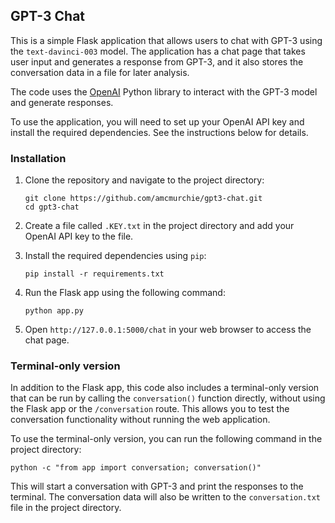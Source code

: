 ## GPT-3 Chat

This is a simple Flask application that allows users to chat with GPT-3 using the `text-davinci-003` model. The application has a chat page that takes user input and generates a response from GPT-3, and it also stores the conversation data in a file for later analysis.

The code uses the [OpenAI](https://openai.com/) Python library to interact with the GPT-3 model and generate responses.

To use the application, you will need to set up your OpenAI API key and install the required dependencies. See the instructions below for details.

### Installation

1. Clone the repository and navigate to the project directory:

    ```
    git clone https://github.com/amcmurchie/gpt3-chat.git
    cd gpt3-chat
    ```

2. Create a file called `.KEY.txt` in the project directory and add your OpenAI API key to the file.

3. Install the required dependencies using `pip`:

    ```
    pip install -r requirements.txt
    ```

4. Run the Flask app using the following command:

    ```
    python app.py
    ```

5. Open `http://127.0.0.1:5000/chat` in your web browser to access the chat page.

### Terminal-only version

In addition to the Flask app, this code also includes a terminal-only version that can be run by calling the `conversation()` function directly, without using the Flask app or the `/conversation` route. This allows you to test the conversation functionality without running the web application.

To use the terminal-only version, you can run the following command in the project directory:

```shell
python -c "from app import conversation; conversation()"
```


This will start a conversation with GPT-3 and print the responses to the terminal. The conversation data will also be written to the `conversation.txt` file in the project directory.




